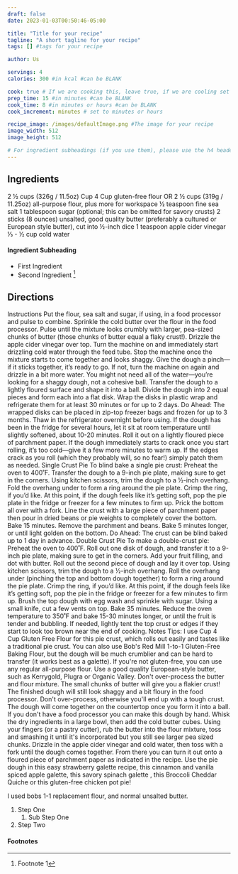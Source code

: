 ```yaml
---
draft: false
date: 2023-01-03T00:50:46-05:00

title: "Title for your recipe"
tagline: "A short tagline for your recipe"
tags: [] #tags for your recipe

author: Us

servings: 4
calories: 300 #in kcal #can be BLANK

cook: true # If we are cooking this, leave true, if we are cooling set to false
prep_time: 15 #in minutes #can be BLANK
cook_time: 8 #in minutes or hours #can be BLANK
cook_increment: minutes # set to minutes or hours

recipe_image: /images/defaultImage.png #The image for your recipe
image_width: 512
image_height: 512

# For ingredient subheadings (if you use them), please use the h4 header.  For print view I have those elements targeted
---
```



## Ingredients

2 ½ cups (326g / 11.5oz) Cup 4 Cup gluten-free flour OR 2 ½ cups (319g / 11.25oz) all-purpose flour, plus more for workspace
½ teaspoon fine sea salt
1 tablespoon sugar (optional; this can be omitted for savory crusts)
2 sticks (8 ounces) unsalted, good quality butter (preferably a cultured or European style butter), cut into ½-inch dice
1 teaspoon apple cider vinegar
⅓ - ½ cup cold water


#### Ingredient Subheading

- First Ingredient
- Second Ingredient [^1]

## Directions

Instructions
Put the flour, sea salt and sugar, if using, in a food processor and pulse to combine.
Sprinkle the cold butter over the flour in the food processor. Pulse until the mixture looks crumbly with larger, pea-sized chunks of butter (those chunks of butter equal a flaky crust!). Drizzle the apple cider vinegar over top.
Turn the machine on and immediately start drizzling cold water through the feed tube. Stop the machine once the mixture starts to come together and looks shaggy. Give the dough a pinch—if it sticks together, it’s ready to go. If not, turn the machine on again and drizzle in a bit more water. You might not need all of the water—you’re looking for a shaggy dough, not a cohesive ball.
Transfer the dough to a lightly floured surface and shape it into a ball. Divide the dough into 2 equal pieces and form each into a flat disk. Wrap the disks in plastic wrap and refrigerate them for at least 30 minutes or for up to 2 days. Do Ahead: The wrapped disks can be placed in zip-top freezer bags and frozen for up to 3 months. Thaw in the refrigerator overnight before using.
If the dough has been in the fridge for several hours, let it sit at room temperature until slightly softened, about 10-20 minutes. Roll it out on a lightly floured piece of parchment paper. If the dough immediately starts to crack once you start rolling, it’s too cold—give it a few more minutes to warm up. If the edges crack as you roll (which they probably will, so no fear!) simply patch them as needed.
Single Crust Pie
To blind bake a single pie crust: Preheat the oven to 400˚F. Transfer the dough to a 9-inch pie plate, making sure to get in the corners. Using kitchen scissors, trim the dough to a ½-inch overhang. Fold the overhang under to form a ring around the pie plate. Crimp the ring, if you’d like. At this point, if the dough feels like it’s getting soft, pop the pie plate in the fridge or freezer for a few minutes to firm up. Prick the bottom all over with a fork. Line the crust with a large piece of parchment paper then pour in dried beans or pie weights to completely cover the bottom. Bake 15 minutes. Remove the parchment and beans. Bake 5 minutes longer, or until light golden on the bottom. Do Ahead: The crust can be blind baked up to 1 day in advance.
Double Crust Pie
To make a double-crust pie: Preheat the oven to 400˚F. Roll out one disk of dough, and transfer it to a 9-inch pie plate, making sure to get in the corners. Add your fruit filling, and dot with butter. Roll out the second piece of dough and lay it over top. Using kitchen scissors, trim the dough to a ½-inch overhang. Roll the overhang under (pinching the top and bottom dough together) to form a ring around the pie plate. Crimp the ring, if you’d like. At this point, if the dough feels like it’s getting soft, pop the pie in the fridge or freezer for a few minutes to firm up. Brush the top dough with egg wash and sprinkle with sugar. Using a small knife, cut a few vents on top. Bake 35 minutes. Reduce the oven temperature to 350˚F and bake 15-30 minutes longer, or until the fruit is tender and bubbling. If needed, lightly tent the top crust or edges if they start to look too brown near the end of cooking.
Notes
Tips:
I use Cup 4 Cup Gluten Free Flour for this pie crust, which rolls out easily and tastes like a traditional pie crust. You can also use Bob's Red Mill 1-to-1 Gluten-Free Baking Flour, but the dough will be much crumblier and can be hard to transfer (it works best as a galette). If you're not gluten-free, you can use any regular all-purpose flour.
Use a good quality European-style butter, such as Kerrygold, Plugra or Organic Valley.
Don't over-process the butter and flour mixture. The small chunks of butter will give you a flakier crust!
The finished dough will still look shaggy and a bit floury in the food processor. Don't over-process, otherwise you'll end up with a tough crust. The dough will come together on the countertop once you form it into a ball. 
If you don't have a food processor you can make this dough by hand. Whisk the dry ingredients in a large bowl, then add the cold butter cubes. Using your fingers (or a pastry cutter), rub the butter into the flour mixture, toss and smashing it until it's incorporated but you still see larger pea sized chunks. Drizzle in the apple cider vinegar and cold water, then toss with a fork until the dough comes together. From there you can turn it out onto a floured piece of parchment paper as indicated in the recipe.
Use the pie dough in this easy strawberry galette recipe, this cinnamon and vanilla spiced apple galette, this savory spinach galette , this Broccoli Cheddar Quiche or this gluten-free chicken pot pie!

I used bobs 1-1 replacement flour, and normal unsalted butter.

1. Step One
   1. Sub Step One
2. Step Two

#### Footnotes

[^1]: Footnote 1
